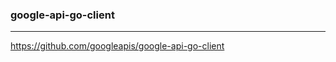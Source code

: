 ### google-api-go-client
---
https://github.com/googleapis/google-api-go-client

```
```

```
```

```
```


